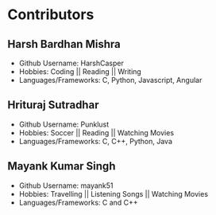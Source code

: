 # Contributors

## Harsh Bardhan Mishra 
- Github Username: HarshCasper
- Hobbies: Coding || Reading || Writing 
- Languages/Frameworks: C, Python, Javascript, Angular 


## Hrituraj Sutradhar
- Github Username: Punklust
- Hobbies: Soccer || Reading || Watching Movies 
- Languages/Frameworks: C, C++, Python, Java 

## Mayank Kumar Singh
- Github Username: mayank51
- Hobbies: Travelling || Listening Songs || Watching Movies 
- Languages/Frameworks: C and C++

